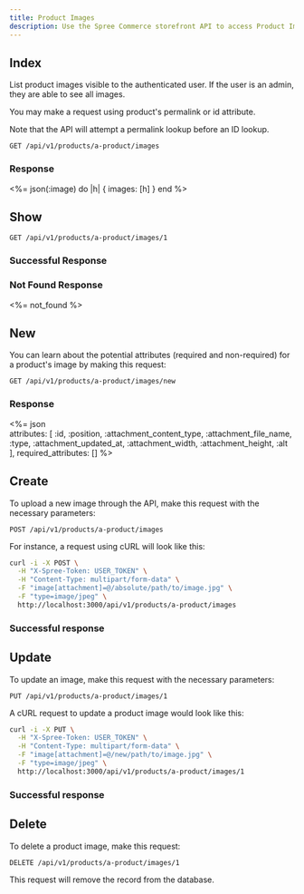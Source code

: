 ```yaml
---
title: Product Images
description: Use the Spree Commerce storefront API to access Product Images data.
---
```


## Index

List product images visible to the authenticated user. If the user is an admin, they are able to see all images.

You may make a request using product\'s permalink or id attribute.

Note that the API will attempt a permalink lookup before an ID lookup.

```text
GET /api/v1/products/a-product/images
```

### Response

<status code="200"></status>
<%= json(:image) do |h|
{ images: [h] }
end %>

## Show

```text
GET /api/v1/products/a-product/images/1
```

### Successful Response

<status code="200"></status>
<json sample="image"></json>

### Not Found Response

<%= not_found %>

## New

You can learn about the potential attributes (required and non-required) for a product's image by making this request:

```text
GET /api/v1/products/a-product/images/new
```

### Response

<status code="200"></status>
<%= json \
  attributes: [
    :id, :position, :attachment_content_type, :attachment_file_name, :type,
    :attachment_updated_at, :attachment_width, :attachment_height, :alt
  ],
  required_attributes: []
 %>

## Create

<alert type="admin_only" kind="danger"></alert>

To upload a new image through the API, make this request with the necessary parameters:

```text
POST /api/v1/products/a-product/images
```

For instance, a request using cURL will look like this:

```bash
curl -i -X POST \
  -H "X-Spree-Token: USER_TOKEN" \
  -H "Content-Type: multipart/form-data" \
  -F "image[attachment]=@/absolute/path/to/image.jpg" \
  -F "type=image/jpeg" \
  http://localhost:3000/api/v1/products/a-product/images
```

### Successful response

<status code="201"></status>

## Update

<alert type="admin_only" kind="danger"></alert>

To update an image, make this request with the necessary parameters:

```text
PUT /api/v1/products/a-product/images/1
```

A cURL request to update a product image would look like this:

```bash
curl -i -X PUT \
  -H "X-Spree-Token: USER_TOKEN" \
  -H "Content-Type: multipart/form-data" \
  -F "image[attachment]=@/new/path/to/image.jpg" \
  -F "type=image/jpeg" \
  http://localhost:3000/api/v1/products/a-product/images/1
```

### Successful response

<status code="201"></status>

## Delete

<alert type="admin_only" kind="danger"></alert>

To delete a product image, make this request:

```text
DELETE /api/v1/products/a-product/images/1
```

This request will remove the record from the database.

<status code="204"></status>
